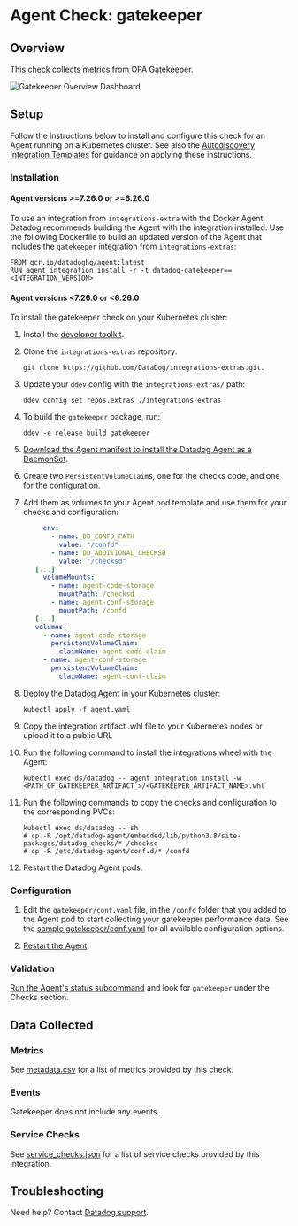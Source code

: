 # Agent Check: gatekeeper

## Overview

This check collects metrics from [OPA Gatekeeper][1].

![Gatekeeper Overview Dashboard][2]

## Setup

Follow the instructions below to install and configure this check for an Agent running on a Kubernetes cluster. See also the [Autodiscovery Integration Templates][3] for guidance on applying these instructions.

### Installation

#### Agent versions >=7.26.0 or >=6.26.0

To use an integration from `integrations-extra` with the Docker Agent, Datadog recommends building the Agent with the integration installed. Use the following Dockerfile to build an updated version of the Agent that includes the `gatekeeper` integration from `integrations-extras`:

```
FROM gcr.io/datadoghq/agent:latest
RUN agent integration install -r -t datadog-gatekeeper==<INTEGRATION_VERSION>
```

#### Agent versions <7.26.0 or <6.26.0

To install the gatekeeper check on your Kubernetes cluster:

1. Install the [developer toolkit][4].
2. Clone the `integrations-extras` repository:

   ```shell
   git clone https://github.com/DataDog/integrations-extras.git.
   ```

3. Update your `ddev` config with the `integrations-extras/` path:

   ```shell
   ddev config set repos.extras ./integrations-extras
   ```

4. To build the `gatekeeper` package, run:

   ```shell
   ddev -e release build gatekeeper
   ```

5. [Download the Agent manifest to install the Datadog Agent as a DaemonSet][5].
6. Create two `PersistentVolumeClaim`s, one for the checks code, and one for the configuration.
7. Add them as volumes to your Agent pod template and use them for your checks and configuration:

   ```yaml
        env:
          - name: DD_CONFD_PATH
            value: "/confd"
          - name: DD_ADDITIONAL_CHECKSD
            value: "/checksd"
      [...]
        volumeMounts:
          - name: agent-code-storage
            mountPath: /checksd
          - name: agent-conf-storage
            mountPath: /confd
      [...]
      volumes:
        - name: agent-code-storage
          persistentVolumeClaim:
            claimName: agent-code-claim
        - name: agent-conf-storage
          persistentVolumeClaim:
            claimName: agent-conf-claim
   ```

8. Deploy the Datadog Agent in your Kubernetes cluster:

   ```shell
   kubectl apply -f agent.yaml
   ```

9. Copy the integration artifact .whl file to your Kubernetes nodes or upload it to a public URL

10. Run the following command to install the integrations wheel with the Agent:

    ```shell
    kubectl exec ds/datadog -- agent integration install -w <PATH_OF_GATEKEEPER_ARTIFACT_>/<GATEKEEPER_ARTIFACT_NAME>.whl
    ```

11. Run the following commands to copy the checks and configuration to the corresponding PVCs:

    ```shell
    kubectl exec ds/datadog -- sh
    # cp -R /opt/datadog-agent/embedded/lib/python3.8/site-packages/datadog_checks/* /checksd
    # cp -R /etc/datadog-agent/conf.d/* /confd
    ```

12. Restart the Datadog Agent pods.

### Configuration

1. Edit the `gatekeeper/conf.yaml` file, in the `/confd` folder that you added to the Agent pod to start collecting your gatekeeper performance data. See the [sample gatekeeper/conf.yaml][6] for all available configuration options.

2. [Restart the Agent][7].

### Validation

[Run the Agent's status subcommand][8] and look for `gatekeeper` under the Checks section.

## Data Collected

### Metrics

See [metadata.csv][9] for a list of metrics provided by this check.

### Events

Gatekeeper does not include any events.

### Service Checks

See [service_checks.json][11] for a list of service checks provided by this integration.

## Troubleshooting

Need help? Contact [Datadog support][10].


[1]: https://github.com/open-policy-agent/gatekeeper
[2]: https://raw.githubusercontent.com/DataDog/integrations-extras/master/gatekeeper/images/gatekeeper_dashboard.png
[3]: https://docs.datadoghq.com/agent/kubernetes/integrations/
[4]: https://docs.datadoghq.com/developers/integrations/python/
[5]: https://docs.datadoghq.com/agent/kubernetes/daemonset_setup/?tab=k8sfile
[6]: https://github.com/DataDog/integrations-extras/blob/master/gatekeeper/datadog_checks/gatekeeper/data/conf.yaml.example
[7]: https://docs.datadoghq.com/agent/guide/agent-commands/#start-stop-and-restart-the-agent
[8]: https://docs.datadoghq.com/agent/guide/agent-commands/#agent-status-and-information
[9]: https://github.com/DataDog/integrations-extras/blob/master/gatekeeper/metadata.csv
[10]: https://docs.datadoghq.com/help/
[11]: https://github.com/DataDog/integrations-extras/blob/master/gatekeeper/assets/service_checks.json
